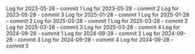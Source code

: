 Log for 2023-05-28 - commit 1
Log for 2023-05-28 - commit 2
Log for 2023-05-28 - commit 3
Log for 2025-01-28 - commit 1
Log for 2025-01-28 - commit 2
Log for 2025-03-28 - commit 1
Log for 2025-03-28 - commit 2
Log for 2025-03-28 - commit 3
Log for 2025-03-28 - commit 4
Log for 2024-09-28 - commit 1
Log for 2024-09-28 - commit 2
Log for 2024-09-28 - commit 3
Log for 2024-09-28 - commit 4
Log for 2024-09-28 - commit 5
